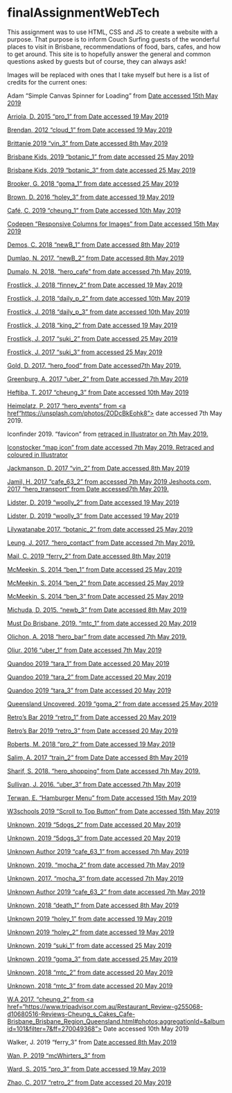 # finalAssignmentWebTech

This assignment was to use HTML, CSS and JS to create a website with a purpose. That purpose is to inform Couch Surfing guests of the wonderful places to visit in Brisbane, recommendations of food, bars, cafes, and how to get around. This site is to hopefully answer the general and common questions asked by guests but of course, they can always ask!

Images will be replaced with ones that I take myself but here is a list of credits for the current ones:


Adam “Simple Canvas Spinner for Loading” from <a href="https://codepen.io/badurski/pen/rpqgLZ"> Date accessed 15th May 2019

Arriola, D. 2015 “pro_1” from <a href= "https://thegoodguide.com.au/brisbane/blog/drinks-bars-after-dark/item/prohibition-bar-opening"> Date accessed 19 May 2019

Brendan, 2012 “cloud_1” from <a href="https://foursquare.com/v/cloudland/4b063d8bf964a520fbe922e3?openPhotoId=4fc5d339e4b067928c0fd5d5"> Date accessed 19 May 2019

Brittanie 2019 “vin_3” from <a href= "http://www.brittslist.com.au/article/guide-best-op-shops-brisbane/"> Date accessed 8th May 2019

Brisbane Kids, 2019 “botanic_1” from <a href="https://www.brisbanekids.com.au/brisbane-city-botanic-gardens/"> date accessed 25 May 2019

Brisbane Kids, 2019 “botanic_3” from <a href="https://www.brisbanekids.com.au/brisbane-city-botanic-gardens/"> date accessed 25 May 2019

Brooker, G. 2018 “goma_1” from <a href="https://theweekendedition.com.au/design/james-turrell-night-life/"> date accessed 25 May 2019

Brown, D. 2016 “holey_3” from <a href="https://www.broadsheet.com.au/brisbane/food-and-drink/holey-moley-golf-club-opens-fortitude-valley"> date accessed 19 May 2019

Café, C. 2019 “cheung_1” from <a href="https://cheungs-cakes-cafe.business.site/"> Date accessed 10th May 2019

Codepen “Responsive Columns for Images” from <a href="https://codepen.io/badurski/pen/rpqgLZ"> Date accessed 15th May 2019

Demos, C. 2018 “newB_1” from  <a href="https://theweekendedition.com.au/stumble-guide/the-new-black/">  Date accessed 8th May 2019

Dumlao, N. 2017. “newB_2” from <a href="https://unsplash.com/photos/N9I3T-AUp84"> Date accessed 8th May 2019

Dumalo, N. 2018. “hero_cafe” from <a href=“https://unsplash.com/photos/vbt-Fp3b5FA”> date accessed 7th May 2019.

Frostlick, J. 2018 “finney_2” <a href="https://theweekendedition.com.au/stumble-guide/finney-isles/"> from Date accessed 19 May 2019

Frostlick, J. 2018 “daily_p_2” from <a href="https://theweekendedition.com.au/stumble-guide/daily-planet-cafe/"> date accessed 10th May 2019

Frostlick, J. 2018 “daily_p_3” from <a href="https://theweekendedition.com.au/stumble-guide/daily-planet-cafe/"> date accessed 10th May 2019

Frostlick, J. 2018 “king_2” from <a href="https://theweekendedition.com.au/stumble-guide/king-lears-throne/"> Date accessed 19 May 2019

Frostlick, J. 2017 “suki_2” from <a href="https://theweekendedition.com.au/stumble-guide/suki-gasworks/"> Date accessed 25 May 2019

Frostlick, J. 2017 “suki_3” from <a href="https://theweekendedition.com.au/stumble-guide/suki-gasworks/Date"> accessed 25 May 2019

Gold, D. 2017. “hero_food” from <a href=“https://unsplash.com/photos/4_jhDO54BYg”> Date accessed7th May 2019.

Greenburg, A. 2017 “uber_2” from <a href="https://www.wired.com/story/uber-paid-off-hackers-to-hide-a-57-million-user-data-breach/"> Date accessed 7th May 2019

Heftiba, T. 2017 “cheung_3” from <a href="https://unsplash.com/photos/Jz8GUm4kzVk"> Date accessed 10th May 2019

Heimplatz, P. 2017 “hero_events” from <a href“https://unsplash.com/photos/ZODcBkEohk8”> date accessed 7th May 2019.

Iconfinder 2019. “favicon”  from <a href="https://www.iconfinder.com/icons/321966/bar_chill_cocktail_creative_drink_glass_grid_ice_party_refresh_shape_soda_icon"> retraced in Illustrator on 7th May 2019.

Iconstocker “map icon” from <a href=“https://www.vectorstock.com/royalty-free-vector/location-on-map-icon-vector-22623159”> date accessed 7th May 2019. Retraced and coloured in Illustrator

Jackmanson, D. 2017 “vin_2” from <a href="https://www.flickr.com/photos/djackmanson/359330189"> Date accessed 8th May 2019

Jamil, H. 2017 “cafe_63_2” from <a href="https://unsplash.com/photos/J9lD6FS6_cs"> accessed 7th May 2019
Jeshoots.com, 2017 “hero_transport” from <a href=“https://unsplash.com/photos/qVEa8R0lIWk”> Date accessed7th May 2019.


Lidster, D. 2019 “woolly_2” from <a href="http://espresso-and-matcha.blogspot.com/2015/10/woolly-mammoth-fortitude-valley.html"> Date accessed 19 May 2019

Lidster, D. 2019 “woolly_3” from <a href="http://espresso-and-matcha.blogspot.com/2015/10/woolly-mammoth-fortitude-valley.html"> Date accessed 19 May 2019

Lilywatanabe 2017. “botanic_2” from <a href="https://en.wikipedia.org/wiki/City_Botanic_Gardens#/media/File:Alicestreet.jpg"> date accessed 25 May 2019

Leung, J. 2017. “hero_contact” from <a href=“https://unsplash.com/photos/Xaanw0s0pMk”> Date accessed 7th May 2019.

Mail, C. 2019 “ferry_2” from <a href="https://www.couriermail.com.au/subscribe/news/1/?sourceCode=CMWEB_WRE170_a_GGL&dest=https%3A%2F%2Fwww.couriermail.com.au%2Fquestnews%2Fsoutheast%2Fdeputy-mayor-adrian-schrinner-says-translink-sink-free-ferry%2Fnews-story%2F07ef22e8392ad33e428c7015d943752e&memtype=anonymous&mode=premium&v21suffix=51-b"> Date accessed 8th May 2019


McMeekin, S. 2014 “ben_1” from <a href="https://www.theurbanlist.com/brisbane/a-list/ben-s-burgers-opens-valley"> Date accessed 25 May 2019

McMeekin, S. 2014 “ben_2” from <a href="https://www.theurbanlist.com/brisbane/a-list/ben-s-burgers-opens-valley"> Date accessed 25 May 2019

McMeekin, S. 2014 “ben_3” from <a href="https://www.theurbanlist.com/brisbane/a-list/ben-s-burgers-opens-valley"> Date accessed 25 May 2019

Michuda, D. 2015. “newb_3” from <a href="https://unsplash.com/photos/fphpSh9KBXE"> Date accessed 8th May 2019


Must Do Brisbane, 2019. “mtc_1” from <a href="https://www.mustdobrisbane.com/features/things-do-weekend-23-25-march"> date accessed 20 May 2019

Olichon, A. 2018 “hero_bar” from <a href=“https://unsplash.com/photos/_CpF-Za8crc”> date accessed 7th May 2019.

Oliur. 2016 “uber_1” from <a href="https://www.theverge.com/2018/11/14/18088010/uber-rewards-loyalty-program-perks"> Date accessed 7th May 2019

Quandoo 2019 “tara_1” from <a href="https://www.quandoo.com.au/place/tara-thai-29169"> Date accessed 20 May 2019

Quandoo 2019 “tara_2” from <a href="https://www.quandoo.com.au/place/tara-thai-29169"> Date accessed 20 May 2019

Quandoo 2019 “tara_3” from <a href="https://www.quandoo.com.au/place/tara-thai-29169"> Date accessed 20 May 2019

Queensland Uncovered, 2019 “goma_2” from <a href="https://www.queensland.com/attraction/queensland-art-gallery-and-gallery-of-modern-art-qagoma"> date accessed 25 May 2019

Retro’s Bar 2019 “retro_1” from <a href="https://brisbane.retros.com.au/wp-content/uploads/2017/07/retros-entrance-sm.jpg"> Date accessed 20 May 2019

Retro’s Bar 2019 “retro_3” from <a href="https://brisbane.retros.com.au/wp-content/uploads/2017/07/retros-entrance-sm.jpg"> Date accessed 20 May 2019

Roberts, M. 2018 “pro_2” from <a href="https://www.broadsheet.com.au/brisbane/fortitude-valley/bars/prohibition"> Date accessed 19 May 2019

Salim, A. 2017 “train_2” from <a href="https://unsplash.com/photos/k3obIqEn6qE"> Date Date accessed 8th May 2019

Sharif, S. 2018. “hero_shopping” from <a href=“https://unsplash.com/photos/2tKMjAgMYEM”> Date accessed 7th May 2019.

Sullivan, J. 2016. “uber_3” from <a href="https://www.uber.com/newsroom/securityselfies"> Date accessed 7th May 2019

Terwan, E. “Hamburger Menu” from <a href="https://codepen.io/erikterwan/pen/EVzeRP"> Date accessed 15th May 2019

W3schools 2019 “Scroll to Top Button” from <a href="https://www.w3schools.com/howto/howto_js_scroll_to_top.asp">
Date accessed 15th May 2019

Unknown, 2019 “5dogs_2” from <a href="http://www.5dogs.com.au/"> Date accessed 20 May 2019

Unknown, 2019 “5dogs_3” from <a href="http://www.5dogs.com.au/"> Date accessed 20 May 2019

Unknown Author 2019 “cafe_63_1” from <a href="https://www.quandoo.com.au/place/cafe63-plumridge-house-33784"> accessed 7th May 2019

Unknown, 2019. “mocha_2” from <a href="https://mocha-monkees.business.site/#gallery"> date accessed 7th May 2019

Unknown, 2017. “mocha_3” from <a href="https://unsplash.com/photos/GJogrGZxKJE"> date accessed 7th May 2019

Unknown Author 2019 “cafe_63_2” from <a href="https://www.google.com/maps/place/Cafe63+-+Plumridge+House/@-27.458493,153.030875,3a,75y,90t/data=!3m8!1e2!3m6!1sAF1QipOgca0T_WEc2k-WuOGbsHDd3uJjqFBBVhYUnT1B!2e10!3e12!6shttps:%2F%2Flh5.googleusercontent.com%2Fp%2FAF1QipOgca0T_WEc2k-WuOGbsHDd3uJjqFBBVhYUnT1B%3Dw203-h134-k-no!7i1028!8i683!4m5!3m4!1s0x6b9159f13f0e4b7f:0xc4aff4718d464cfe!8m2!3d-27.458493!4d153.030875"> date accessed 7th May 2019

Unknown, 2018 “death_1” from <a href="https://www.dresscodefinder.com/brisbane/death-before-decaf"> Date accessed 8th May 2019

Unknown 2019 “holey_1” <a href="https://www.mustdobrisbane.com/eat-drink-bars-inner-city-fortitude-valley-leisure-indoor-games/holey-moley-golf-club-fortitude"> from date accessed 19 May 2019

Unknown 2019 “holey_2” from <a href="https://theweekendedition.com.au/the-street-photographer/holey-moley-golf-club/ ">date accessed 19 May 2019

Unknown, 2019 “suki_1” from <a href="https://www.tripadvisor.com.au/LocationPhotoDirectLink-g255068-d13006311-i287031479-Suki-Brisbane_Brisbane_Region_Queensland.html"> date accessed 25 May 2019


Unknown, 2019 “goma_3” from <a href="http://qld.welcome-to.com/queensland-gallery-modern-art/"> date accessed 25 May 2019

Unknown, 2018 “mtc_2” from <a href="https://www.visitbrisbane.com.au/information/articles/activities/things-to-do-mt-coot-tha?sc_lang=en-au"> date accessed 20 May 2019

Unknown, 2018 “mtc_3” from <a href="https://www.visitbrisbane.com.au/information/articles/activities/things-to-do-mt-coot-tha?sc_lang=en-au"> date accessed 20 May 2019

W.A 2017. “cheung_2” from <a href=“https://www.tripadvisor.com.au/Restaurant_Review-g255068-d10680516-Reviews-Cheung_s_Cakes_Cafe-Brisbane_Brisbane_Region_Queensland.html#photos;aggregationId=&albumid=101&filter=7&ff=270049368”> Date accessed 10th May 2019

Walker, J. 2019 “ferry_3” from <a href="https://humantransit.org/2016/12/ferries-opportunities-and-challenges.html"> Date accessed 8th May 2019

Wan, P. 2019 “mcWhirters_3” from <a href="https://www.commercialrealestate.com.au/property/fortitude-valley-qld-4006-2013651484">

Ward, S. 2015 “pro_3” from <a href="https://concreteplayground.com/brisbane/bars/prohibition-brisbane"> Date accessed 19 May 2019

Zhao, C. 2017 “retro_2” <a href="https://www.society19.com/au/best-clubs-in-brisbane/"> from Date accessed 20 May 2019


